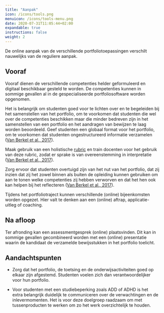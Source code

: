 ```yaml
---
title: "Aanpak"
icon: /icons/tools.png
menuicon: /icons/tools-menu.png
date: 2020-07-31T11:05:44+02:00
expandable: true
instructions: false
weight: 2
---
```


De online aanpak van de verschillende portfoliotoepassingen verschilt nauwelijks van de reguliere aanpak.

## Vooraf

Vooraf dienen de verschillende competenties helder geformuleerd en digitaal beschikbaar gesteld te worden. De competenties kunnen in sommige gevallen al in de gespecialiseerde portfoliosoftware worden opgenomen. 

Het is belangrijk om studenten goed voor te lichten over en te begeleiden bij het samenstellen van het portfolio, om te voorkomen dat studenten die wel over de competenties beschikken maar die minder bedreven zijn in het samenstellen van een portfolio en het aandragen van bewijzen te laag worden beoordeeld. Geef studenten een globaal format voor het portfolio, om te voorkomen dat studenten ongestructureerd informatie verzamelen ([Van Berkel et al., 2017](https://remindo-support.sites.uu.nl/wp-content/uploads/sites/79/2020/03/Toetsen-in-het-Hoger-Onderwijs-van-Berkel-Bax-Joosten-ten-Brinke.pdf)).

Maak gebruik van een holistische [rubric](https://husite.nl/toetsing-nieuw/toetscyclus/constructie/het-construeren-van-een-beoordelingsformulier/) en train docenten voor het gebruik van deze rubric, zodat er sprake is van overeenstemming in interpretatie ([Van Berkel et al., 2017](https://remindo-support.sites.uu.nl/wp-content/uploads/sites/79/2020/03/Toetsen-in-het-Hoger-Onderwijs-van-Berkel-Bax-Joosten-ten-Brinke.pdf)).

Zorg ervoor dat studenten overtuigd zijn van het nut van het portfolio, dat zij inzien dat zij het zowel binnen als buiten de opleiding kunnen gebruiken om aan te tonen welke competenties zij hebben verworven en dat het hen ook kan helpen bij het reflecteren ([Van Berkel et al., 2017](https://remindo-support.sites.uu.nl/wp-content/uploads/sites/79/2020/03/Toetsen-in-het-Hoger-Onderwijs-van-Berkel-Bax-Joosten-ten-Brinke.pdf)).

Tijdens het portfoliotraject kunnen verschillende (online) bijeenkomsten worden opgezet. Hier valt te denken aan een (online) aftrap, applicatie-uitleg of coaching.

## Na afloop

Ter afronding kan een assessmentgesprek (online) plaatsvinden. Dit kan in sommige gevallen gecombineerd worden met een (online) presentatie waarin de kandidaat de verzamelde bewijsstukken in het portfolio toelicht.

## Aandachtspunten

*	Zorg dat het portfolio, de toetsing en de onderwijsactiviteiten goed op elkaar zijn afgestemd. Studenten voelen zich dan verantwoordelijker voor hun portfolio.

*	Voor studenten met een studiebeperking zoals ADD of ADHD is het extra belangrijk duidelijk te communiceren over de verwachtingen en de inlevermomenten. Het is voor deze doelgroep raadzaam om met tussenproducten te werken om zo het werk overzichtelijk te houden.
